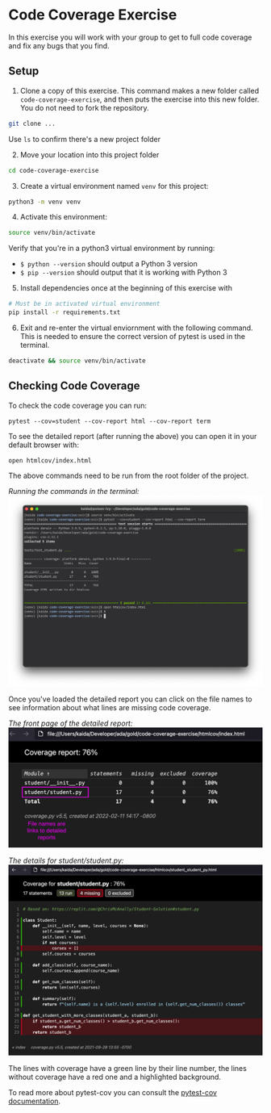 # Code Coverage Exercise #

In this exercise you will work with your group to get to full code coverage and fix any bugs that you find.

## Setup
1. Clone a copy of this exercise. This command makes a new folder called `code-coverage-exercise`, and then puts the exercise into this new folder. You do not need to fork the repository.

```bash
git clone ...
```

Use `ls` to confirm there's a new project folder

2. Move your location into this project folder

```bash
cd code-coverage-exercise
```

3. Create a virtual environment named `venv` for this project:

```bash
python3 -m venv venv
```

4. Activate this environment:

```bash
source venv/bin/activate
```

Verify that you're in a python3 virtual environment by running:

- `$ python --version` should output a Python 3 version
- `$ pip --version` should output that it is working with Python 3

5. Install dependencies once at the beginning of this exercise with

```bash
# Must be in activated virtual environment
pip install -r requirements.txt
```

6. Exit and re-enter the virtual enviornment with the following command. This is needed to ensure the correct version of pytest is used in the terminal.

```bash
deactivate && source venv/bin/activate
```

## Checking Code Coverage

To check the code coverage you can run:
```
pytest --cov=student --cov-report html --cov-report term
```

To see the detailed report (after running the above) you can open it in your default browser with:

```
open htmlcov/index.html
```

The above commands need to be run from the root folder of the project.

*Running the commands in the terminal:*
![Running the commands in the terminal](images/terminal.png)

Once you've loaded the detailed report you can click on the file names to see information about what lines are missing code coverage.

*The front page of the detailed report:*
![Report Index](images/report-index.png)

*The details for student/student.py:*
![Report Index](images/report-details.png)

The lines with coverage have a green line by their line number, the lines without coverage have a red one and a highlighted background.

To read more about pytest-cov you can consult the [pytest-cov documentation](https://pytest-cov.readthedocs.io/en/latest/).
